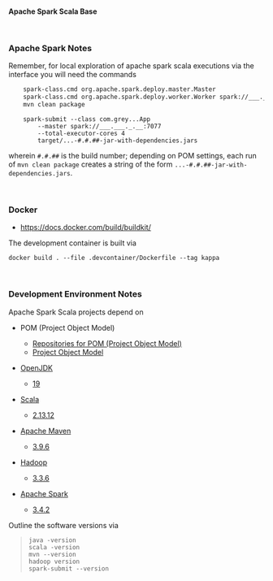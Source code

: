 <br>

**Apache Spark Scala Base**

<br>

### Apache Spark Notes

Remember, for local exploration of apache spark scala executions via the interface you will need the commands

```bash
    spark-class.cmd org.apache.spark.deploy.master.Master
    spark-class.cmd org.apache.spark.deploy.worker.Worker spark://___.___._.__:7077
    mvn clean package
```

```shell
    spark-submit --class com.grey...App 
        --master spark://___.___._.__:7077 
        --total-executor-cores 4 
        target/...-#.#.##-jar-with-dependencies.jars
```

wherein `#.#.##` is the build number; depending on <span title='Project Object Model'>POM</span> settings, each run of `mvn clean package` creates a string of the form `...-#.#.##-jar-with-dependencies.jars`.

<br>

### Docker

* https://docs.docker.com/build/buildkit/


The development container is built via

```shell
docker build . --file .devcontainer/Dockerfile --tag kappa
```


<br>

### Development Environment Notes

Apache Spark Scala projects depend on

* POM (Project Object Model)
  * [Repositories for POM (Project Object Model)](https://mvnrepository.com/repos)
  * [Project Object Model](https://maven.apache.org/guides/introduction/introduction-to-the-pom.html)

* [OpenJDK](https://hub.docker.com/_/openjdk)
  * [19](https://hub.docker.com/layers/library/openjdk/19-rc/images/sha256-973fe414a4e1f3e41e291b068183684a88827dd2cb5f78214da26632d5218702?context=explore)

* [Scala](https://scala-lang.org)
  * [2.13.12](https://scala-lang.org/download/2.13.12.html)

* [Apache Maven](https://maven.apache.org)
  * [3.9.6](https://dlcdn.apache.org/maven/maven-3/3.9.6/binaries/)

* [Hadoop](https://hadoop.apache.org)
  * [3.3.6](https://dlcdn.apache.org/hadoop/common/hadoop-3.3.6/)

* [Apache Spark](https://spark.apache.org)
  * [3.4.2](https://dlcdn.apache.org/spark/spark-3.4.2/)

Outline the software versions via

> ```shell
> java -version
> scala -version
> mvn --version
> hadoop version
> spark-submit --version
> ```

<br>
<br>

<br>
<br>

<br>
<br>

<br>
<br>
